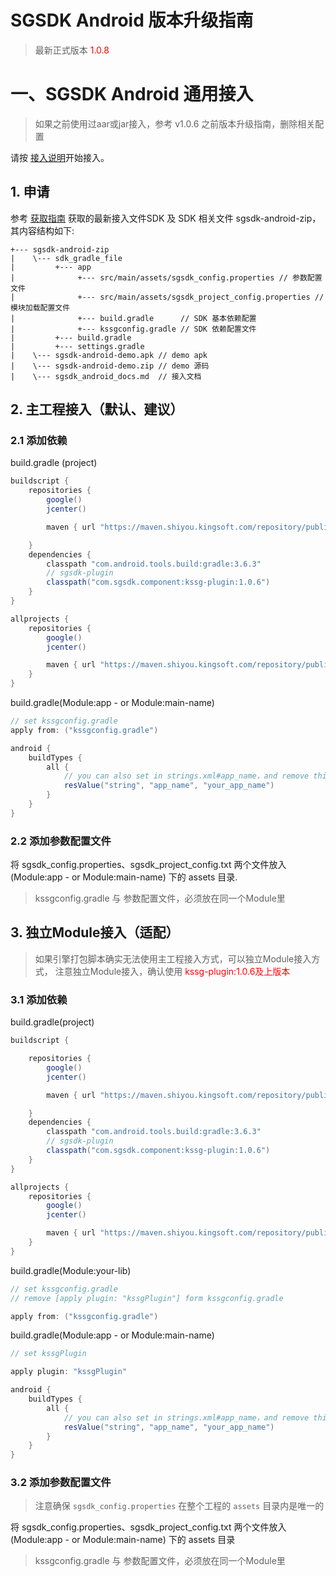 # SGSDK Android 版本升级指南

> 最新正式版本 <font color='red'>1.0.8</font>

# 一、SGSDK Android 通用接入
> 如果之前使用过aar或jar接入，参考 v1.0.6 之前版本升级指南，删除相关配置

请按 [接入说明](sgsdk/client/接入文档.md)开始接入。
## 1. 申请
参考 [获取指南](sgsdk/client/获取.md)
获取的最新接入文件SDK 及 SDK 相关文件 sgsdk-android-zip，其内容结构如下:
```
+--- sgsdk-android-zip
|    \--- sdk_gradle_file
|         +--- app
|              +--- src/main/assets/sgsdk_config.properties // 参数配置文件
|              +--- src/main/assets/sgsdk_project_config.properties // 模块加载配置文件
|              +--- build.gradle      // SDK 基本依赖配置
|              +--- kssgconfig.gradle // SDK 依赖配置文件
|         +--- build.gradle
|         +--- settings.gradle
|    \--- sgsdk-android-demo.apk // demo apk
|    \--- sgsdk-android-demo.zip // demo 源码
|    \--- sgsdk_android_docs.md  // 接入文档
```

## 2. 主工程接入（默认、建议）
### 2.1 添加依赖
build.gradle (project)
```java
buildscript {
    repositories {
        google()
        jcenter()

        maven { url "https://maven.shiyou.kingsoft.com/repository/public/" }

    }
    dependencies {
        classpath "com.android.tools.build:gradle:3.6.3"
        // sgsdk-plugin
        classpath("com.sgsdk.component:kssg-plugin:1.0.6")
    }
}

allprojects {
    repositories {
        google()
        jcenter()

        maven { url "https://maven.shiyou.kingsoft.com/repository/public/" }
    }
}
```
build.gradle(Module:app - or Module:main-name)
```java
// set kssgconfig.gradle
apply from: ("kssgconfig.gradle")

android {
    buildTypes {
        all {
            // you can also set in strings.xml#app_name，and remove this config.
            resValue("string", "app_name", "your_app_name")
        }
    }
}
```

### 2.2 添加参数配置文件
将 sgsdk_config.properties、sgsdk_project_config.txt 两个文件放入(Module:app - or Module:main-name) 下的 assets 目录.
> kssgconfig.gradle 与 参数配置文件，必须放在同一个Module里

## 3. 独立Module接入（适配）
> 如果引擎打包脚本确实无法使用主工程接入方式，可以独立Module接入方式，
注意独立Module接入，确认使用 <font color='red'>kssg-plugin:1.0.6及上版本</font>

### 3.1 添加依赖
build.gradle(project)
```java
buildscript {

    repositories {
        google()
        jcenter()

        maven { url "https://maven.shiyou.kingsoft.com/repository/public/" }

    }
    dependencies {
        classpath "com.android.tools.build:gradle:3.6.3"
        // sgsdk-plugin
        classpath("com.sgsdk.component:kssg-plugin:1.0.6")
    }
}

allprojects {
    repositories {
        google()
        jcenter()

        maven { url "https://maven.shiyou.kingsoft.com/repository/public/" }
    }
}
```
build.gradle(Module:your-lib)
```java
// set kssgconfig.gradle
// remove [apply plugin: "kssgPlugin"] form kssgconfig.gradle

apply from: ("kssgconfig.gradle")

```
build.gradle(Module:app - or Module:main-name)
```java
// set kssgPlugin

apply plugin: "kssgPlugin"

android {
    buildTypes {
        all {
            // you can also set in strings.xml#app_name，and remove this config.
            resValue("string", "app_name", "your_app_name")
        }
    }
}
```

### 3.2 添加参数配置文件
> 注意确保 `sgsdk_config.properties` 在整个工程的 `assets` 目录内是唯一的

将 sgsdk_config.properties、sgsdk_project_config.txt 两个文件放入(Module:app - or Module:main-name) 下的 assets 目录

> kssgconfig.gradle 与 参数配置文件，必须放在同一个Module里
